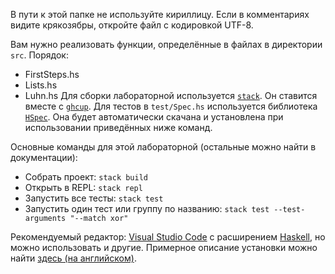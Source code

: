 В пути к этой папке не используйте кириллицу. Если в комментариях видите крякозябры, откройте файл с кодировкой UTF-8.

Вам нужно реализовать функции, определённые в файлах в директории `src`. Порядок:
- FirstSteps.hs
- Lists.hs
- Luhn.hs
Для сборки лабораторной используется [`stack`](https://docs.haskellstack.org/en/stable/#quick-start-guide).
Он ставится вместе с [`ghcup`](https://www.haskell.org/ghcup/).
Для тестов в `test/Spec.hs` используется библиотека [`HSpec`](https://hspec.github.io/). Она будет автоматически скачана и установлена при использовании приведённых ниже команд.

Основные команды для этой лабораторной (остальные можно найти в документации):
- Собрать проект: `stack build`
- Открыть в REPL: `stack repl`
- Запустить все тесты: `stack test`
- Запустить один тест или группу по названию: `stack test --test-arguments "--match xor"`

Рекомендуемый редактор: [Visual Studio Code](https://code.visualstudio.com/) с расширением [Haskell](https://marketplace.visualstudio.com/items?itemName=haskell.haskell), но можно использовать и другие. Примерное описание установки можно найти [здесь (на английском)](https://betterprogramming.pub/haskell-vs-code-setup-in-2021-6267cc991551).
